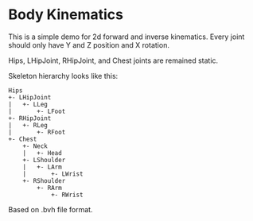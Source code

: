 # Body Kinematics

This is a simple demo for 2d forward and inverse kinematics. Every joint should only have Y and Z position and X rotation.

Hips, LHipJoint, RHipJoint, and Chest joints are remained static.

Skeleton hierarchy looks like this:
```
Hips
+- LHipJoint
|   +- LLeg
|       +- LFoot
+- RHipJoint
|   +- RLeg
|       +- RFoot
+- Chest
    +- Neck
    |   +- Head
    +- LShoulder
    |   +- LArm
    |       +- LWrist
    +- RShoulder
        +- RArm
            +- RWrist
```

Based on .bvh file format.